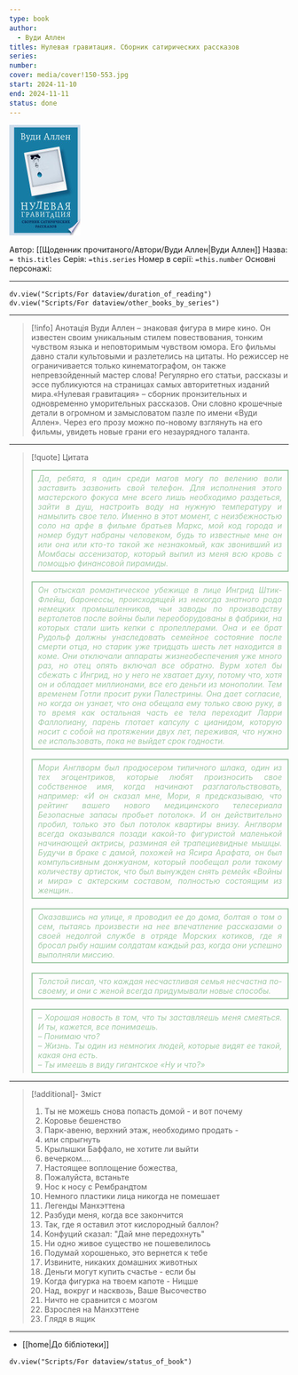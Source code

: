 ```yaml
---
type: book
author:
  - Вуди Аллен
titles: Нулевая гравитация. Сборник сатирических рассказов
series:
number:
cover: media/cover!150-553.jpg
start: 2024-11-10
end: 2024-11-11
status: done
---
```

![cover|150](media/cover!150-553.jpg)

Автор: [[Щоденник прочитаного/Автори/Вуди Аллен|Вуди Аллен]]
Назва: `= this.titles`
Серія:  `=this.series`
Номер в серії: `=this.number`
Основні персонажі:

---
```dataviewjs
dv.view("Scripts/For dataview/duration_of_reading")
dv.view("Scripts/For dataview/other_books_by_series")
```

---
>[!info] Анотація
>Вуди Аллен – знаковая фигура в мире кино. Он известен своим уникальным стилем повествования, тонким чувством языка и неповторимым чувством юмора. Его фильмы давно стали культовыми и разлетелись на цитаты. Но режиссер не ограничивается только кинематографом, он также непревзойденный мастер слова! Регулярно его статьи, рассказы и эссе публикуются на страницах самых авторитетных изданий мира.«Нулевая гравитация» – сборник пронзительных и одновременно уморительных рассказов. Они словно крошечные детали в огромном и замысловатом пазле по имени «Вуди Аллен». Через его прозу можно по-новому взглянуть на его фильмы, увидеть новые грани его незаурядного таланта.
___

>[!quote] Цитата
>
><div align="justify" style="border: 2px solid #A0CAA6; padding: 5px 10px 5px 10px; font-style: italic; color: #A0CAA6 ">Да, ребята, я один среди магов могу по велению воли заставить зазвонить свой телефон. Для исполнения этого мастерского фокуса мне всего лишь необходимо раздеться, зайти в душ, настроить воду на нужную температуру и намылить свое тело. Именно в этот момент, с неизбежностью соло на арфе в фильме братьев Маркс, мой код города и номер будут набраны человеком, будь то известные мне он или она или кто-то такой же незнакомый, как звонивший из Момбасы ассенизатор, который выпил из меня всю кровь с помощью финансовой пирамиды.</div><br>
>
><div align="justify" style="border: 2px solid #A0CAA6; padding: 5px 10px 5px 10px; font-style: italic; color: #A0CAA6 ">Он отыскал романтическое убежище в лице Ингрид Штик-Флейш, баронессы, происходящей из некогда знатного рода немецких промышленников, чьи заводы по производству вертолетов после войны были переоборудованы в фабрики, на которых стали шить кепки с пропеллерами. Она и ее брат Рудольф должны унаследовать семейное состояние после смерти отца, но старик уже тридцать шесть лет находится в коме. Они отключали аппараты жизнеобеспечения уже много раз, но отец опять включал все обратно. Вурм хотел бы сбежать с Ингрид, но у него не хватает духу, потому что, хотя он и обладает миллионами, все его деньги из монополии. Тем временем Готли просит руки Палестрины. Она дает согласие, но когда он узнает, что она обещала ему только свою руку, в то время как остальная часть ее тела переходит Ларри Фаллопиану, парень глотает капсулу с цианидом, которую носит с собой на протяжении двух лет, переживая, что нужно ее использовать, пока не выйдет срок годности.</div><br>
>
><div align="justify" style="border: 2px solid #A0CAA6; padding: 5px 10px 5px 10px; font-style: italic; color: #A0CAA6 ">Мори Англворм был продюсером типичного шлака, один из тех эгоцентриков, которые любят произносить свое собственное имя, когда начинают разглагольствовать, например: «И он сказал мне, Мори, я предсказываю, что рейтинг вашего нового медицинского телесериала Безопасные запасы пробьет потолок». И он действительно пробил, только это был потолок квартиры внизу. Англворм всегда оказывался позади какой-то фигуристой маленькой начинающей актрисы, разминая ей трапециевидные мышцы. Будучи в браке с дамой, похожей на Ясира Арафата, он был компульсивным донжуаном, который пообещал роли такому количеству артисток, что был вынужден снять ремейк «Войны и мира» с актерским составом, полностью состоящим из женщин..</div><br>
>
><div align="justify" style="border: 2px solid #A0CAA6; padding: 5px 10px 5px 10px; font-style: italic; color: #A0CAA6 ">Оказавшись на улице, я проводил ее до дома, болтая о том о сем, пытаясь произвести на нее впечатление рассказами о своей недолгой службе в отряде Морских котиков, где я бросал рыбу нашим солдатам каждый раз, когда они успешно выполняли миссию.</div><br>
>
><div align="justify" style="border: 2px solid #A0CAA6; padding: 5px 10px 5px 10px; font-style: italic; color: #A0CAA6 ">Толстой писал, что каждая несчастливая семья несчастна по-своему, и они с женой всегда придумывали новые способы.</div><br>
>
><div align="justify" style="border: 2px solid #A0CAA6; padding: 5px 10px 5px 10px; font-style: italic; color: #A0CAA6 ">– Хорошая новость в том, что ты заставляешь меня смеяться. И ты, кажется, все понимаешь.<br>– Понимаю что?<br>– Жизнь. Ты один из немногих людей, которые видят ее такой, какая она есть.<br>– Ты имеешь в виду гигантское «Ну и что?»</div>

---
>[!additional]- Зміст
>1. Ты не можешь снова попасть домой - и вот почему
> 2. Коровье бешенство
> 3. Парк-авеню, верхний этаж, необходимо продать -
> 4. или спрыгнуть
> 5. Крылышки Баффало, не хотите ли выйти
> 6. вечерком....
> 7. Настоящее воплощение божества,
> 8. Пожалуйста, встаньте
> 9. Нос к носу с Рембрандтом
> 10. Немного пластики лица никогда не помешает
> 11. Легенды Манхэттена
> 12. Разбуди меня, когда все закончится
> 13. Так, где я оставил этот кислородный баллон?
> 14. Конфуций сказал: "Дай мне передохнуть"
> 15. Ни одно живое существо не пошевелилось
> 16. Подумай хорошенько, это вернется к тебе
> 17. Извините, никаких домашних животных
> 18. Деньги могут купить счастье - если бы
> 19. Когда фигурка на твоем капоте - Ницше
> 20. Над, вокруг и насквозь, Ваше Высочество
> 21. Ничто не сравнится с мозгом
> 22. Взрослея на Манхэттене
> 23. Глядя в ящик

---

- [[home|До бібліотеки]]

```dataviewjs
dv.view("Scripts/For dataview/status_of_book")
```